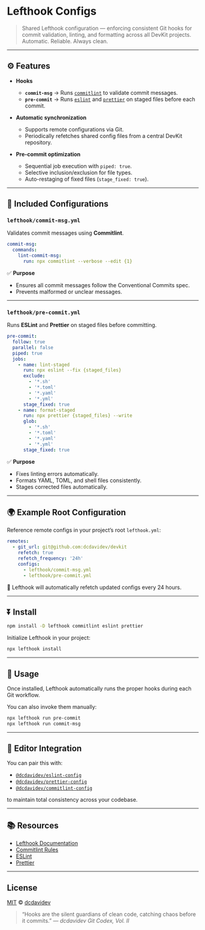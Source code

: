 # Lefthook Configs

> Shared Lefthook configuration — enforcing consistent Git hooks for commit validation, linting, and formatting across all DevKit projects.  
> Automatic. Reliable. Always clean.

---

## ⚙️ Features

- **Hooks**
  - **`commit-msg`** → Runs [`commitlint`](https://github.com/conventional-changelog/commitlint) to validate commit messages.
  - **`pre-commit`** → Runs [`eslint`](https://eslint.org/) and [`prettier`](https://prettier.io/) on staged files before each commit.

- **Automatic synchronization**
  - Supports remote configurations via Git.
  - Periodically refetches shared config files from a central DevKit repository.

- **Pre-commit optimization**
  - Sequential job execution with `piped: true`.
  - Selective inclusion/exclusion for file types.
  - Auto-restaging of fixed files (`stage_fixed: true`).

---

## 🧩 Included Configurations

### `lefthook/commit-msg.yml`

Validates commit messages using **Commitlint**.

```yaml
commit-msg:
  commands:
    lint-commit-msg:
      run: npx commitlint --verbose --edit {1}
```

✅ **Purpose**

- Ensures all commit messages follow the Conventional Commits spec.
- Prevents malformed or unclear messages.

---

### `lefthook/pre-commit.yml`

Runs **ESLint** and **Prettier** on staged files before committing.

```yaml
pre-commit:
  follow: true
  parallel: false
  piped: true
  jobs:
    - name: lint-staged
      run: npx eslint --fix {staged_files}
      exclude:
        - '*.sh'
        - '*.toml'
        - '*.yaml'
        - '*.yml'
      stage_fixed: true
    - name: format-staged
      run: npx prettier {staged_files} --write
      glob:
        - '*.sh'
        - '*.toml'
        - '*.yaml'
        - '*.yml'
      stage_fixed: true
```

✅ **Purpose**

- Fixes linting errors automatically.
- Formats YAML, TOML, and shell files consistently.
- Stages corrected files automatically.

---

## 🌍 Example Root Configuration

Reference remote configs in your project’s root `lefthook.yml`:

```yaml
remotes:
  - git_url: git@github.com:dcdavidev/devkit
    refetch: true
    refetch_frequency: '24h'
    configs:
      - lefthook/commit-msg.yml
      - lefthook/pre-commit.yml
```

🔁 Lefthook will automatically refetch updated configs every 24 hours.

---

## ⏬ Install

```bash
npm install -D lefthook commitlint eslint prettier
```

Initialize Lefthook in your project:

```bash
npx lefthook install
```

---

## 🚀 Usage

Once installed, Lefthook automatically runs the proper hooks during each Git workflow.

You can also invoke them manually:

```bash
npx lefthook run pre-commit
npx lefthook run commit-msg
```

---

## 🧠 Editor Integration

You can pair this with:

- [`@dcdavidev/eslint-config`](https://github.com/dcdavidev/devkit)
- [`@dcdavidev/prettier-config`](https://github.com/dcdavidev/devkit)
- [`@dcdavidev/commitlint-config`](https://github.com/dcdavidev/devkit)

to maintain total consistency across your codebase.

---

## 📚 Resources

- [Lefthook Documentation](https://lefthook.dev)
- [Commitlint Rules](https://commitlint.js.org)
- [ESLint](https://eslint.org/docs/latest/)
- [Prettier](https://prettier.io/docs/en/)

---

## License

[MIT](../LICENSE) © [dcdavidev](https://github.com/dcdavidev)

> “Hooks are the silent guardians of clean code,
> catching chaos before it commits.” — _dcdavidev Git Codex, Vol. II_
